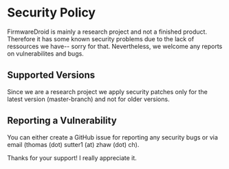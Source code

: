# Security Policy

FirmwareDroid is mainly a research project and not a finished product. Therefore it has some known security problems due to the lack of ressources we have-- sorry for that. Nevertheless, we welcome any reports on vulnerabilites and bugs. 

## Supported Versions

Since we are a research project we apply security patches only for the latest version (master-branch) and not for older versions. 

## Reporting a Vulnerability
You can either create a GitHub issue for reporting any security bugs or via email (thomas (dot) sutter1 (at) zhaw (dot) ch).




Thanks for your support! I really appreciate it.


